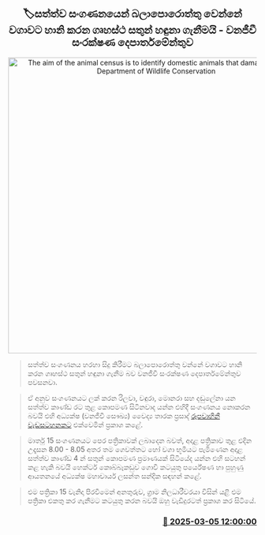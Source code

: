 <p align='center'><b><h2 align='center' title='The aim of the animal census is to identify domestic animals that damage crops - Department of Wildlife Conservation'>🏷සත්ත්ව සංගණනයෙන් බලාපොරොත්තු වෙන්නේ වගාවට හානි කරන ගෘහස්ථ සතුන් හඳුනා ගැනීමයි - වනජීවී සංරක්ෂණ දෙපාර්තමේන්තුව</h2></b></p>
<p align='center'><img src='https://helakuru.sgp1.cdn.digitaloceanspaces.com/esana/images/lib/tharaka-prasad.jpg' width='600' alt='The aim of the animal census is to identify domestic animals that damage crops - Department of Wildlife Conservation'></p>

> සත්ත්ව සංගණනය හරහා සිදු කිරීමට බලාපොරොත්තු වන්නේ වගාවට හානි කරන ගෘහස්ථ සතුන් හඳුනා ගැනීම බව වනජීවී සංරක්ෂණ දෙපාර්තමේන්තුව පවසනවා.

> ඒ අනුව සංගණනයට ලක් කරන රිලවා, වඳුරා, මොනරා සහ දඬුලේනා යන සත්ත්ව කාණ්ඩ රට තුළ කොපමණ සිටිනවාද යන්න එහිදී සංගණනය නොකරන බවයි එහි අධ්‍යක්ෂ (වනජීවී සෞඛ්‍ය) වෛද්‍ය තාරක ප්‍රසාද් <a href='https://youtu.be/RAU8tIjTsV4'>රූපවාහිනී වැඩසටහනකට</a> එක්වෙමින් ප්‍රකාශ කළේ.

> මාර්තු 15 සංගණනයට පෙර පත්‍රිකාවක් ලබාදෙන බවත්, අදාළ පත්‍රිකාව තුළ එදින උදෑසන 8.00 - 8.05 අතර තම ගෙවත්තට හෝ වගා භූමියට පැමිණෙන අදාළ සත්ත්ව කාණ්ඩ 4 න් සතුන් කොපමණ ප්‍රමාණයක් සිටියේද යන්න එහි සටහන් කළ හැකි බවයි හෙක්ටර් කොබ්බෑකඩුව ගොවි කටයුතු පර්යේෂණ හා පුහුණු ආයතනයේ අධ්‍යක්ෂ මහාචාර්ය ලසන්ත සන්දික සඳහන් කළේ.

> එම පත්‍රිකා 15 වැනිදා පිරවීමෙන් අනතුරුව, ග්‍රාම නිලධාරීවරයා විසින් යළි එම පත්‍රිකා එකතු කර ගැනීමට කටයුතු කරන බවයි ඔහු වැඩිදුරටත් ප්‍රකාශ කර සිටියේ.



<h3 align='right'><a href='https://www.helakuru.lk/esana/p/108029/'>📅 2025-03-05 12:00:00</a></h3>
